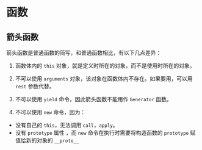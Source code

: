 # 函数

## 箭头函数
箭头函数是普通函数的简写，和普通函数相比，有以下几点差异：

1. 函数体内的 `this` 对象，就是定义时所在的对象，而不是使用时所在的对象。

2. 不可以使用 `arguments` 对象，该对象在函数体内不存在。如果要用，可以用 `rest` 参数代替。

3. 不可以使用 `yield` 命令，因此箭头函数不能用作 `Generator` 函数。

4. 不可以使用 `new` 命令，因为：
  - 没有自己的 `this`，无法调用 `call`，`apply`。
  - 没有 `prototype` 属性 ，而 `new` 命令在执行时需要将构造函数的 `prototype` 赋值给新的对象的 `__proto__`